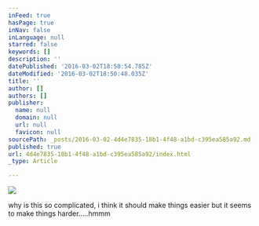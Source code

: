 ```yaml
---
inFeed: true
hasPage: true
inNav: false
inLanguage: null
starred: false
keywords: []
description: ''
datePublished: '2016-03-02T18:50:54.785Z'
dateModified: '2016-03-02T18:50:48.035Z'
title: ''
author: []
authors: []
publisher:
  name: null
  domain: null
  url: null
  favicon: null
sourcePath: _posts/2016-03-02-4d4e7835-18b1-4f48-a1bd-c395ea585a92.md
published: true
url: 4d4e7835-18b1-4f48-a1bd-c395ea585a92/index.html
_type: Article

---
```

![](https://the-grid-user-content.s3-us-west-2.amazonaws.com/b2fe6f69-c4ec-4dba-bb29-04f53b7409fa.jpg)

why is this so complicated, i think it should make things easier but it seems to make things harder.....hmmm